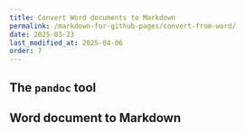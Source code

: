 ```yaml
---
title: Convert Word documents to Markdown
permalink: /markdown-for-github-pages/convert-from-word/
date: 2025-03-23
last_modified_at: 2025-04-06
order: 7
---
```


## The `pandoc` tool

## Word document to Markdown

